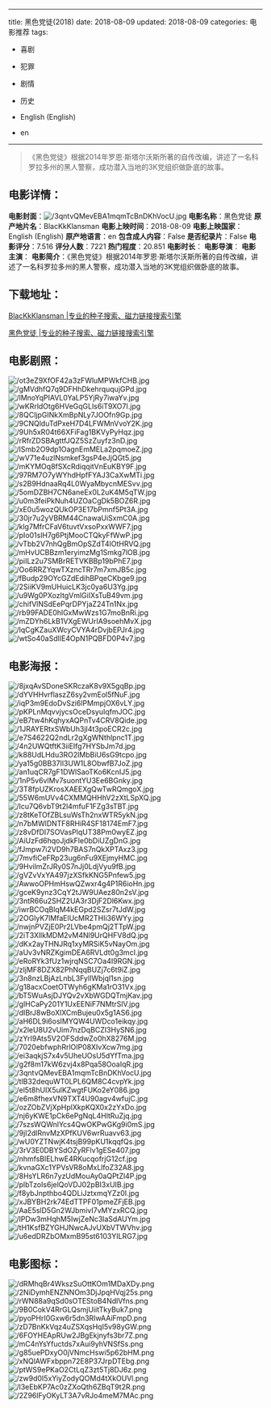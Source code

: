 
---
title: 黑色党徒(2018)
date: 2018-08-09
updated: 2018-08-09
categories: 电影推荐
tags:
- 喜剧
- 犯罪
- 剧情
- 历史

- English (English)
- en
---


> 《黑色党徒》根据2014年罗恩·斯塔尔沃斯所著的自传改编，讲述了一名科罗拉多州的黑人警察，成功潜入当地的3K党组织做卧底的故事。

## **电影详情**：

**电影封面**：<img src="https://image.tmdb.org/t/p/w200/3qntvQMevEBA1mqmTcBnDKhVocU.jpg" alt="/3qntvQMevEBA1mqmTcBnDKhVocU.jpg" title="/3qntvQMevEBA1mqmTcBnDKhVocU.jpg">
**电影名称**：黑色党徒
**原产地片名**：BlacKkKlansman
**电影上映时间**：2018-08-09
**电影上映国家**：English (English)
**原产地语言**：en
**包含成人内容**：False
**是否纪录片**：False
**电影评分**：7.516
**评分人数**：7221
**热门程度**：20.851
**电影时长**：
**电影导演**：
**电影主演**：
**电影简介**：《黑色党徒》根据2014年罗恩·斯塔尔沃斯所著的自传改编，讲述了一名科罗拉多州的黑人警察，成功潜入当地的3K党组织做卧底的故事。

## **下载地址**：
[BlacKkKlansman |专业的种子搜索、磁力链接搜索引擎](https://movie.amd794.com:2083/?search=BlacKkKlansman&ordering=&mode=match_phrase&page_size=10&page=1)

[黑色党徒 |专业的种子搜索、磁力链接搜索引擎](https://movie.amd794.com:2083/?search=%E9%BB%91%E8%89%B2%E5%85%9A%E5%BE%92&ordering=&mode=match_phrase&page_size=10&page=1)
 

## **电影剧照**：
<img src="https://image.tmdb.org/t/p/original/ot3eZ9XfOF42a3zFWluMPWkfCHB.jpg" alt="/ot3eZ9XfOF42a3zFWluMPWkfCHB.jpg" title="/ot3eZ9XfOF42a3zFWluMPWkfCHB.jpg"><img src="https://image.tmdb.org/t/p/original/gMVdhfQ7q9DFHhDkehrququjGPd.jpg" alt="/gMVdhfQ7q9DFHhDkehrququjGPd.jpg" title="/gMVdhfQ7q9DFHhDkehrququjGPd.jpg"><img src="https://image.tmdb.org/t/p/original/lMnoYqPIAVL0YaLP5YjRy7iwaYv.jpg" alt="/lMnoYqPIAVL0YaLP5YjRy7iwaYv.jpg" title="/lMnoYqPIAVL0YaLP5YjRy7iwaYv.jpg"><img src="https://image.tmdb.org/t/p/original/wKRrldOtg6HVeGqGLls6iT9XO7I.jpg" alt="/wKRrldOtg6HVeGqGLls6iT9XO7I.jpg" title="/wKRrldOtg6HVeGqGLls6iT9XO7I.jpg"><img src="https://image.tmdb.org/t/p/original/8QCljpGINkXmBpNLy7JOOfn9Gp.jpg" alt="/8QCljpGINkXmBpNLy7JOOfn9Gp.jpg" title="/8QCljpGINkXmBpNLy7JOOfn9Gp.jpg"><img src="https://image.tmdb.org/t/p/original/9CNQlduTdPxeH7D4LFWMnVvoY2K.jpg" alt="/9CNQlduTdPxeH7D4LFWMnVvoY2K.jpg" title="/9CNQlduTdPxeH7D4LFWMnVvoY2K.jpg"><img src="https://image.tmdb.org/t/p/original/9Uh5xR04t66XFiFag1BKVyPyHqz.jpg" alt="/9Uh5xR04t66XFiFag1BKVyPyHqz.jpg" title="/9Uh5xR04t66XFiFag1BKVyPyHqz.jpg"><img src="https://image.tmdb.org/t/p/original/rRfrZDSBAgttfJQZ5SzZuyfz3nD.jpg" alt="/rRfrZDSBAgttfJQZ5SzZuyfz3nD.jpg" title="/rRfrZDSBAgttfJQZ5SzZuyfz3nD.jpg"><img src="https://image.tmdb.org/t/p/original/lSmb2O9dp1OagnEmMELa2pqmoeZ.jpg" alt="/lSmb2O9dp1OagnEmMELa2pqmoeZ.jpg" title="/lSmb2O9dp1OagnEmMELa2pqmoeZ.jpg"><img src="https://image.tmdb.org/t/p/original/wV71e4uzlNsmkef3gsP4eJjQGt5.jpg" alt="/wV71e4uzlNsmkef3gsP4eJjQGt5.jpg" title="/wV71e4uzlNsmkef3gsP4eJjQGt5.jpg"><img src="https://image.tmdb.org/t/p/original/mKYMOq8fSXcRdiqqitVnEuKBY9F.jpg" alt="/mKYMOq8fSXcRdiqqitVnEuKBY9F.jpg" title="/mKYMOq8fSXcRdiqqitVnEuKBY9F.jpg"><img src="https://image.tmdb.org/t/p/original/97RM7O7yWYhdHpfFYAJ3CaXwMTi.jpg" alt="/97RM7O7yWYhdHpfFYAJ3CaXwMTi.jpg" title="/97RM7O7yWYhdHpfFYAJ3CaXwMTi.jpg"><img src="https://image.tmdb.org/t/p/original/s2B9HdnaaRq4L0WyaMbycnMESvv.jpg" alt="/s2B9HdnaaRq4L0WyaMbycnMESvv.jpg" title="/s2B9HdnaaRq4L0WyaMbycnMESvv.jpg"><img src="https://image.tmdb.org/t/p/original/5omDZBH7CN6aneEx0L2uK4M5qTW.jpg" alt="/5omDZBH7CN6aneEx0L2uK4M5qTW.jpg" title="/5omDZBH7CN6aneEx0L2uK4M5qTW.jpg"><img src="https://image.tmdb.org/t/p/original/u0m3feiPkNuh4UZOaCgDk5BOZ6R.jpg" alt="/u0m3feiPkNuh4UZOaCgDk5BOZ6R.jpg" title="/u0m3feiPkNuh4UZOaCgDk5BOZ6R.jpg"><img src="https://image.tmdb.org/t/p/original/xE0u5wozQUkOP3E17bPmnf5Pt3A.jpg" alt="/xE0u5wozQUkOP3E17bPmnf5Pt3A.jpg" title="/xE0u5wozQUkOP3E17bPmnf5Pt3A.jpg"><img src="https://image.tmdb.org/t/p/original/30jr7u2yVBRM44CnawaUiSxmC0A.jpg" alt="/30jr7u2yVBRM44CnawaUiSxmC0A.jpg" title="/30jr7u2yVBRM44CnawaUiSxmC0A.jpg"><img src="https://image.tmdb.org/t/p/original/klg7MfrCFaV6tuvtVxsoPxxWWF7.jpg" alt="/klg7MfrCFaV6tuvtVxsoPxxWWF7.jpg" title="/klg7MfrCFaV6tuvtVxsoPxxWWF7.jpg"><img src="https://image.tmdb.org/t/p/original/pIo01slH7g6PtjMooCTQkyFfWwP.jpg" alt="/pIo01slH7g6PtjMooCTQkyFfWwP.jpg" title="/pIo01slH7g6PtjMooCTQkyFfWwP.jpg"><img src="https://image.tmdb.org/t/p/original/vTbb2V7nhQgBmOpSZdT4IOtHRVQ.jpg" alt="/vTbb2V7nhQgBmOpSZdT4IOtHRVQ.jpg" title="/vTbb2V7nhQgBmOpSZdT4IOtHRVQ.jpg"><img src="https://image.tmdb.org/t/p/original/mHvUCBBzm1eryimzMg1Smkg7lOB.jpg" alt="/mHvUCBBzm1eryimzMg1Smkg7lOB.jpg" title="/mHvUCBBzm1eryimzMg1Smkg7lOB.jpg"><img src="https://image.tmdb.org/t/p/original/piILz2u7SMBrRETVKBBp19bPhE7.jpg" alt="/piILz2u7SMBrRETVKBBp19bPhE7.jpg" title="/piILz2u7SMBrRETVKBBp19bPhE7.jpg"><img src="https://image.tmdb.org/t/p/original/Oo6RRZYqwTXzncTRr7m7xmJB5c.jpg" alt="/Oo6RRZYqwTXzncTRr7m7xmJB5c.jpg" title="/Oo6RRZYqwTXzncTRr7m7xmJB5c.jpg"><img src="https://image.tmdb.org/t/p/original/fBudp29OYcGZdEdihBPqeCKbge9.jpg" alt="/fBudp29OYcGZdEdihBPqeCKbge9.jpg" title="/fBudp29OYcGZdEdihBPqeCKbge9.jpg"><img src="https://image.tmdb.org/t/p/original/2SiiKV9mUHuicLK3jc0ya6U3Yg.jpg" alt="/2SiiKV9mUHuicLK3jc0ya6U3Yg.jpg" title="/2SiiKV9mUHuicLK3jc0ya6U3Yg.jpg"><img src="https://image.tmdb.org/t/p/original/u9Wg0PXozItgVmlGiIXsTuB49vm.jpg" alt="/u9Wg0PXozItgVmlGiIXsTuB49vm.jpg" title="/u9Wg0PXozItgVmlGiIXsTuB49vm.jpg"><img src="https://image.tmdb.org/t/p/original/chifVlNSdEePqrDPYjaZ24Tn1Nx.jpg" alt="/chifVlNSdEePqrDPYjaZ24Tn1Nx.jpg" title="/chifVlNSdEePqrDPYjaZ24Tn1Nx.jpg"><img src="https://image.tmdb.org/t/p/original/rb99FADE0hlGxMwWzs1G7moBnRi.jpg" alt="/rb99FADE0hlGxMwWzs1G7moBnRi.jpg" title="/rb99FADE0hlGxMwWzs1G7moBnRi.jpg"><img src="https://image.tmdb.org/t/p/original/mZDYh6LkB1VXgEWUrIA9soehMvX.jpg" alt="/mZDYh6LkB1VXgEWUrIA9soehMvX.jpg" title="/mZDYh6LkB1VXgEWUrIA9soehMvX.jpg"><img src="https://image.tmdb.org/t/p/original/lqCgKZauXWcyCVYA4rDvjbEPJr4.jpg" alt="/lqCgKZauXWcyCVYA4rDvjbEPJr4.jpg" title="/lqCgKZauXWcyCVYA4rDvjbEPJr4.jpg"><img src="https://image.tmdb.org/t/p/original/wtSo40aSdlIE4OpN1PQBFD0P4v7.jpg" alt="/wtSo40aSdlIE4OpN1PQBFD0P4v7.jpg" title="/wtSo40aSdlIE4OpN1PQBFD0P4v7.jpg">

## **电影海报**：
<img src="https://image.tmdb.org/t/p/original/8jxqAvSDoneSKRczaK8v9X5gqBp.jpg" alt="/8jxqAvSDoneSKRczaK8v9X5gqBp.jpg" title="/8jxqAvSDoneSKRczaK8v9X5gqBp.jpg"><img src="https://image.tmdb.org/t/p/original/dYVHHvrflaszZ6sy2vmEol5fNuF.jpg" alt="/dYVHHvrflaszZ6sy2vmEol5fNuF.jpg" title="/dYVHHvrflaszZ6sy2vmEol5fNuF.jpg"><img src="https://image.tmdb.org/t/p/original/iqP3m9EdoDvSzi6lPMmpjOX6vLY.jpg" alt="/iqP3m9EdoDvSzi6lPMmpjOX6vLY.jpg" title="/iqP3m9EdoDvSzi6lPMmpjOX6vLY.jpg"><img src="https://image.tmdb.org/t/p/original/pKPLnMqvvjycsOceDsyuIqfmJOC.jpg" alt="/pKPLnMqvvjycsOceDsyuIqfmJOC.jpg" title="/pKPLnMqvvjycsOceDsyuIqfmJOC.jpg"><img src="https://image.tmdb.org/t/p/original/eB7tw4hKqhyxAQPnTv4CRV8Qide.jpg" alt="/eB7tw4hKqhyxAQPnTv4CRV8Qide.jpg" title="/eB7tw4hKqhyxAQPnTv4CRV8Qide.jpg"><img src="https://image.tmdb.org/t/p/original/1JRAYERtxSWbUh3jI4t3poECR2c.jpg" alt="/1JRAYERtxSWbUh3jI4t3poECR2c.jpg" title="/1JRAYERtxSWbUh3jI4t3poECR2c.jpg"><img src="https://image.tmdb.org/t/p/original/e7S4622Q2ndLr2gXgWNthlpnc1T.jpg" alt="/e7S4622Q2ndLr2gXgWNthlpnc1T.jpg" title="/e7S4622Q2ndLr2gXgWNthlpnc1T.jpg"><img src="https://image.tmdb.org/t/p/original/4n2UWQtftK3iiEIfg7HYSbJm7d.jpg" alt="/4n2UWQtftK3iiEIfg7HYSbJm7d.jpg" title="/4n2UWQtftK3iiEIfg7HYSbJm7d.jpg"><img src="https://image.tmdb.org/t/p/original/k88UdLHdu3RO2lMbBiU6sG9tcpo.jpg" alt="/k88UdLHdu3RO2lMbBiU6sG9tcpo.jpg" title="/k88UdLHdu3RO2lMbBiU6sG9tcpo.jpg"><img src="https://image.tmdb.org/t/p/original/ya15g0BB37Il3UW1L8ObwfB7JoZ.jpg" alt="/ya15g0BB37Il3UW1L8ObwfB7JoZ.jpg" title="/ya15g0BB37Il3UW1L8ObwfB7JoZ.jpg"><img src="https://image.tmdb.org/t/p/original/an1uqCR7gF1DWlSaoTKo6KcnIJ5.jpg" alt="/an1uqCR7gF1DWlSaoTKo6KcnIJ5.jpg" title="/an1uqCR7gF1DWlSaoTKo6KcnIJ5.jpg"><img src="https://image.tmdb.org/t/p/original/1nP5v6vlMv7suontYU3Ee6BGnky.jpg" alt="/1nP5v6vlMv7suontYU3Ee6BGnky.jpg" title="/1nP5v6vlMv7suontYU3Ee6BGnky.jpg"><img src="https://image.tmdb.org/t/p/original/3T8fpUZKrosXAEEXgQwTwRQmgoX.jpg" alt="/3T8fpUZKrosXAEEXgQwTwRQmgoX.jpg" title="/3T8fpUZKrosXAEEXgQwTwRQmgoX.jpg"><img src="https://image.tmdb.org/t/p/original/55W6mUVv4CXMMQHHhV2zXtLSpXQ.jpg" alt="/55W6mUVv4CXMMQHHhV2zXtLSpXQ.jpg" title="/55W6mUVv4CXMMQHHhV2zXtLSpXQ.jpg"><img src="https://image.tmdb.org/t/p/original/lcu7Q6vbT9t2l4mfuF1FZg3sTBT.jpg" alt="/lcu7Q6vbT9t2l4mfuF1FZg3sTBT.jpg" title="/lcu7Q6vbT9t2l4mfuF1FZg3sTBT.jpg"><img src="https://image.tmdb.org/t/p/original/z8tKeTOfZBLsuWsTh2nxWTR5ykN.jpg" alt="/z8tKeTOfZBLsuWsTh2nxWTR5ykN.jpg" title="/z8tKeTOfZBLsuWsTh2nxWTR5ykN.jpg"><img src="https://image.tmdb.org/t/p/original/n7bMWlDNTF8RHiR4SF18174EmF7.jpg" alt="/n7bMWlDNTF8RHiR4SF18174EmF7.jpg" title="/n7bMWlDNTF8RHiR4SF18174EmF7.jpg"><img src="https://image.tmdb.org/t/p/original/z8vDfDI7SOVasPlqUT38Pm0wyEZ.jpg" alt="/z8vDfDI7SOVasPlqUT38Pm0wyEZ.jpg" title="/z8vDfDI7SOVasPlqUT38Pm0wyEZ.jpg"><img src="https://image.tmdb.org/t/p/original/AiUzFd6hqoJjdkFle0bDiUZgDnG.jpg" alt="/AiUzFd6hqoJjdkFle0bDiUZgDnG.jpg" title="/AiUzFd6hqoJjdkFle0bDiUZgDnG.jpg"><img src="https://image.tmdb.org/t/p/original/fJmpw7i2VD9h7BAS7nQkXPTAxz3.jpg" alt="/fJmpw7i2VD9h7BAS7nQkXPTAxz3.jpg" title="/fJmpw7i2VD9h7BAS7nQkXPTAxz3.jpg"><img src="https://image.tmdb.org/t/p/original/7mvfiCeFRp23ug6nFu9XEjmyHMC.jpg" alt="/7mvfiCeFRp23ug6nFu9XEjmyHMC.jpg" title="/7mvfiCeFRp23ug6nFu9XEjmyHMC.jpg"><img src="https://image.tmdb.org/t/p/original/9HvilmZrJRy0S7nJj0LdjVyu9fB.jpg" alt="/9HvilmZrJRy0S7nJj0LdjVyu9fB.jpg" title="/9HvilmZrJRy0S7nJj0LdjVyu9fB.jpg"><img src="https://image.tmdb.org/t/p/original/gVZvVxYA497jzXSfkKNG5Pnfew5.jpg" alt="/gVZvVxYA497jzXSfkKNG5Pnfew5.jpg" title="/gVZvVxYA497jzXSfkKNG5Pnfew5.jpg"><img src="https://image.tmdb.org/t/p/original/AwwoOPHmHswQZwxr4g4P1R6ioHn.jpg" alt="/AwwoOPHmHswQZwxr4g4P1R6ioHn.jpg" title="/AwwoOPHmHswQZwxr4g4P1R6ioHn.jpg"><img src="https://image.tmdb.org/t/p/original/gceK9ynz3CqY2tJW9UAez80n2sV.jpg" alt="/gceK9ynz3CqY2tJW9UAez80n2sV.jpg" title="/gceK9ynz3CqY2tJW9UAez80n2sV.jpg"><img src="https://image.tmdb.org/t/p/original/3ntR66u2SHZ2UA3r3DjF2Dl6Kwx.jpg" alt="/3ntR66u2SHZ2UA3r3DjF2Dl6Kwx.jpg" title="/3ntR66u2SHZ2UA3r3DjF2Dl6Kwx.jpg"><img src="https://image.tmdb.org/t/p/original/iwrBCOqBlqM4kEGpd2SZsr7tJdW.jpg" alt="/iwrBCOqBlqM4kEGpd2SZsr7tJdW.jpg" title="/iwrBCOqBlqM4kEGpd2SZsr7tJdW.jpg"><img src="https://image.tmdb.org/t/p/original/2OGlyK7lMfaElUcMR2THIi36WYy.jpg" alt="/2OGlyK7lMfaElUcMR2THIi36WYy.jpg" title="/2OGlyK7lMfaElUcMR2THIi36WYy.jpg"><img src="https://image.tmdb.org/t/p/original/nwjnPVZjE0Pr2LVbe4pmQj2TTpW.jpg" alt="/nwjnPVZjE0Pr2LVbe4pmQj2TTpW.jpg" title="/nwjnPVZjE0Pr2LVbe4pmQj2TTpW.jpg"><img src="https://image.tmdb.org/t/p/original/2iT3XllkMDM2vM4Nl9UrQHFV8dQ.jpg" alt="/2iT3XllkMDM2vM4Nl9UrQHFV8dQ.jpg" title="/2iT3XllkMDM2vM4Nl9UrQHFV8dQ.jpg"><img src="https://image.tmdb.org/t/p/original/dKx2ayTHNJRq1xyMRSiK5vNayOm.jpg" alt="/dKx2ayTHNJRq1xyMRSiK5vNayOm.jpg" title="/dKx2ayTHNJRq1xyMRSiK5vNayOm.jpg"><img src="https://image.tmdb.org/t/p/original/aUv3vNRZKgimDEA6RVLdt0g3mcI.jpg" alt="/aUv3vNRZKgimDEA6RVLdt0g3mcI.jpg" title="/aUv3vNRZKgimDEA6RVLdt0g3mcI.jpg"><img src="https://image.tmdb.org/t/p/original/eRoRYk3fUz1wjrqNSC7Oa4I9RGN.jpg" alt="/eRoRYk3fUz1wjrqNSC7Oa4I9RGN.jpg" title="/eRoRYk3fUz1wjrqNSC7Oa4I9RGN.jpg"><img src="https://image.tmdb.org/t/p/original/zIjMF8DZX82PhNqqBUZj7c6t9iZ.jpg" alt="/zIjMF8DZX82PhNqqBUZj7c6t9iZ.jpg" title="/zIjMF8DZX82PhNqqBUZj7c6t9iZ.jpg"><img src="https://image.tmdb.org/t/p/original/3n8nzLBjAzLnbL3FylIWbjql1sn.jpg" alt="/3n8nzLBjAzLnbL3FylIWbjql1sn.jpg" title="/3n8nzLBjAzLnbL3FylIWbjql1sn.jpg"><img src="https://image.tmdb.org/t/p/original/g18acxCoetOTWyh6gKMa1rO31Vx.jpg" alt="/g18acxCoetOTWyh6gKMa1rO31Vx.jpg" title="/g18acxCoetOTWyh6gKMa1rO31Vx.jpg"><img src="https://image.tmdb.org/t/p/original/bT5WuAsjDJYQv2vXbWGDQTmjKav.jpg" alt="/bT5WuAsjDJYQv2vXbWGDQTmjKav.jpg" title="/bT5WuAsjDJYQv2vXbWGDQTmjKav.jpg"><img src="https://image.tmdb.org/t/p/original/glHCaPy201Y1UxEENiF7NMtrSlV.jpg" alt="/glHCaPy201Y1UxEENiF7NMtrSlV.jpg" title="/glHCaPy201Y1UxEENiF7NMtrSlV.jpg"><img src="https://image.tmdb.org/t/p/original/dIBrJ8wBoXlXCmBujeu0x5g1AS6.jpg" alt="/dIBrJ8wBoXlXCmBujeu0x5g1AS6.jpg" title="/dIBrJ8wBoXlXCmBujeu0x5g1AS6.jpg"><img src="https://image.tmdb.org/t/p/original/aH6DL9i6osIMYQW4UWDco1eikqy.jpg" alt="/aH6DL9i6osIMYQW4UWDco1eikqy.jpg" title="/aH6DL9i6osIMYQW4UWDco1eikqy.jpg"><img src="https://image.tmdb.org/t/p/original/x2leU8U2vUim7nzDqBCZI3HySN6.jpg" alt="/x2leU8U2vUim7nzDqBCZI3HySN6.jpg" title="/x2leU8U2vUim7nzDqBCZI3HySN6.jpg"><img src="https://image.tmdb.org/t/p/original/zYrI9Ats5V2OFSddwZo0hX8276M.jpg" alt="/zYrI9Ats5V2OFSddwZo0hX8276M.jpg" title="/zYrI9Ats5V2OFSddwZo0hX8276M.jpg"><img src="https://image.tmdb.org/t/p/original/7020ebfwphRrlOIP08XIvXcw7mg.jpg" alt="/7020ebfwphRrlOIP08XIvXcw7mg.jpg" title="/7020ebfwphRrlOIP08XIvXcw7mg.jpg"><img src="https://image.tmdb.org/t/p/original/ei3aqkjS7x4v5UheUOsU5dYfTma.jpg" alt="/ei3aqkjS7x4v5UheUOsU5dYfTma.jpg" title="/ei3aqkjS7x4v5UheUOsU5dYfTma.jpg"><img src="https://image.tmdb.org/t/p/original/g2f8m17kW6zvj4x8Pqa58OoaIqR.jpg" alt="/g2f8m17kW6zvj4x8Pqa58OoaIqR.jpg" title="/g2f8m17kW6zvj4x8Pqa58OoaIqR.jpg"><img src="https://image.tmdb.org/t/p/original/3qntvQMevEBA1mqmTcBnDKhVocU.jpg" alt="/3qntvQMevEBA1mqmTcBnDKhVocU.jpg" title="/3qntvQMevEBA1mqmTcBnDKhVocU.jpg"><img src="https://image.tmdb.org/t/p/original/tlB32dequWT0LPL6QM8C4cvpYk.jpg" alt="/tlB32dequWT0LPL6QM8C4cvpYk.jpg" title="/tlB32dequWT0LPL6QM8C4cvpYk.jpg"><img src="https://image.tmdb.org/t/p/original/el5t8hUIX5ulKZwgtFUKo2eY086.jpg" alt="/el5t8hUIX5ulKZwgtFUKo2eY086.jpg" title="/el5t8hUIX5ulKZwgtFUKo2eY086.jpg"><img src="https://image.tmdb.org/t/p/original/e6m8fhexVN9TXT4U90agv4wfujC.jpg" alt="/e6m8fhexVN9TXT4U90agv4wfujC.jpg" title="/e6m8fhexVN9TXT4U90agv4wfujC.jpg"><img src="https://image.tmdb.org/t/p/original/ozZObZVjXpHplXkpKQX0x2zYxDo.jpg" alt="/ozZObZVjXpHplXkpKQX0x2zYxDo.jpg" title="/ozZObZVjXpHplXkpKQX0x2zYxDo.jpg"><img src="https://image.tmdb.org/t/p/original/nj6yKWE1pCk6ePgNqL4HltRuZjq.jpg" alt="/nj6yKWE1pCk6ePgNqL4HltRuZjq.jpg" title="/nj6yKWE1pCk6ePgNqL4HltRuZjq.jpg"><img src="https://image.tmdb.org/t/p/original/7szsWQWnlYcs4QwOKPwGKg9i0mS.jpg" alt="/7szsWQWnlYcs4QwOKPwGKg9i0mS.jpg" title="/7szsWQWnlYcs4QwOKPwGKg9i0mS.jpg"><img src="https://image.tmdb.org/t/p/original/9jI2dlRnvMzXPfKUV6wrRuavv63.jpg" alt="/9jI2dlRnvMzXPfKUV6wrRuavv63.jpg" title="/9jI2dlRnvMzXPfKUV6wrRuavv63.jpg"><img src="https://image.tmdb.org/t/p/original/wU0YZTNwjK4tsjB99pKU1kqqfQs.jpg" alt="/wU0YZTNwjK4tsjB99pKU1kqqfQs.jpg" title="/wU0YZTNwjK4tsjB99pKU1kqqfQs.jpg"><img src="https://image.tmdb.org/t/p/original/3rV3E0DBYSdOZyRFlv1gESe407.jpg" alt="/3rV3E0DBYSdOZyRFlv1gESe407.jpg" title="/3rV3E0DBYSdOZyRFlv1gESe407.jpg"><img src="https://image.tmdb.org/t/p/original/nhmfsBlELhwE4RKucqofrjG12cf.jpg" alt="/nhmfsBlELhwE4RKucqofrjG12cf.jpg" title="/nhmfsBlELhwE4RKucqofrjG12cf.jpg"><img src="https://image.tmdb.org/t/p/original/kvnaGXc1YPVsVR8oMxLlfoZ32A8.jpg" alt="/kvnaGXc1YPVsVR8oMxLlfoZ32A8.jpg" title="/kvnaGXc1YPVsVR8oMxLlfoZ32A8.jpg"><img src="https://image.tmdb.org/t/p/original/8HsYLR6n7yzUdMouAy0aQPtZl4P.jpg" alt="/8HsYLR6n7yzUdMouAy0aQPtZl4P.jpg" title="/8HsYLR6n7yzUdMouAy0aQPtZl4P.jpg"><img src="https://image.tmdb.org/t/p/original/plbTzoIs6jelQoVDJ02pBI3xUIB.jpg" alt="/plbTzoIs6jelQoVDJ02pBI3xUIB.jpg" title="/plbTzoIs6jelQoVDJ02pBI3xUIB.jpg"><img src="https://image.tmdb.org/t/p/original/f8ybJnpthbo4QDLiJztxmqYZz0I.jpg" alt="/f8ybJnpthbo4QDLiJztxmqYZz0I.jpg" title="/f8ybJnpthbo4QDLiJztxmqYZz0I.jpg"><img src="https://image.tmdb.org/t/p/original/xJBYBH2rk74EdTTPF01pmeZFjEB.jpg" alt="/xJBYBH2rk74EdTTPF01pmeZFjEB.jpg" title="/xJBYBH2rk74EdTTPF01pmeZFjEB.jpg"><img src="https://image.tmdb.org/t/p/original/AaE5slD5Gn2WJbmivI7vMYzxRCQ.jpg" alt="/AaE5slD5Gn2WJbmivI7vMYzxRCQ.jpg" title="/AaE5slD5Gn2WJbmivI7vMYzxRCQ.jpg"><img src="https://image.tmdb.org/t/p/original/lPDw3mHqhM5IwjZeNc3laSdAUYm.jpg" alt="/lPDw3mHqhM5IwjZeNc3laSdAUYm.jpg" title="/lPDw3mHqhM5IwjZeNc3laSdAUYm.jpg"><img src="https://image.tmdb.org/t/p/original/tH1KsfBZYGHJNwcAJvUXbVTWVhv.jpg" alt="/tH1KsfBZYGHJNwcAJvUXbVTWVhv.jpg" title="/tH1KsfBZYGHJNwcAJvUXbVTWVhv.jpg"><img src="https://image.tmdb.org/t/p/original/u6edDRZbOMxmB95st6103YILRG7.jpg" alt="/u6edDRZbOMxmB95st6103YILRG7.jpg" title="/u6edDRZbOMxmB95st6103YILRG7.jpg">

## **电影图标**：
<img src="https://image.tmdb.org/t/p/original/dRMhqBr4WkszSuOttKOm1MDaXDy.png" alt="/dRMhqBr4WkszSuOttKOm1MDaXDy.png" title="/dRMhqBr4WkszSuOttKOm1MDaXDy.png"><img src="https://image.tmdb.org/t/p/original/2NiDymhENZNNOm3DjJpqHVqj25s.png" alt="/2NiDymhENZNNOm3DjJpqHVqj25s.png" title="/2NiDymhENZNNOm3DjJpqHVqj25s.png"><img src="https://image.tmdb.org/t/p/original/rWN88a9qSd0sOTEStoB4NdlVfns.png" alt="/rWN88a9qSd0sOTEStoB4NdlVfns.png" title="/rWN88a9qSd0sOTEStoB4NdlVfns.png"><img src="https://image.tmdb.org/t/p/original/9B0CokV4RrGLQsmjUiitTkyBuk7.png" alt="/9B0CokV4RrGLQsmjUiitTkyBuk7.png" title="/9B0CokV4RrGLQsmjUiitTkyBuk7.png"><img src="https://image.tmdb.org/t/p/original/pyoPHrI0Gxw6r5dn3RIwAAiFmpD.png" alt="/pyoPHrI0Gxw6r5dn3RIwAAiFmpD.png" title="/pyoPHrI0Gxw6r5dn3RIwAAiFmpD.png"><img src="https://image.tmdb.org/t/p/original/zD7BnKkVqz4uZSXqsHqI5v98yGW.png" alt="/zD7BnKkVqz4uZSXqsHqI5v98yGW.png" title="/zD7BnKkVqz4uZSXqsHqI5v98yGW.png"><img src="https://image.tmdb.org/t/p/original/6FOYHEApRUw2JBgEkjnyfs3br7Z.png" alt="/6FOYHEApRUw2JBgEkjnyfs3br7Z.png" title="/6FOYHEApRUw2JBgEkjnyfs3br7Z.png"><img src="https://image.tmdb.org/t/p/original/mC4nYsYfuctds7xAui9yhVNSfSs.png" alt="/mC4nYsYfuctds7xAui9yhVNSfSs.png" title="/mC4nYsYfuctds7xAui9yhVNSfSs.png"><img src="https://image.tmdb.org/t/p/original/g85uePDxyO0jVNmcHswi5p62bHM.png" alt="/g85uePDxyO0jVNmcHswi5p62bHM.png" title="/g85uePDxyO0jVNmcHswi5p62bHM.png"><img src="https://image.tmdb.org/t/p/original/xNQlAWFxbppn72E8P37JrpDTEbg.png" alt="/xNQlAWFxbppn72E8P37JrpDTEbg.png" title="/xNQlAWFxbppn72E8P37JrpDTEbg.png"><img src="https://image.tmdb.org/t/p/original/ptWS9ePKaO2CtLqZ3zt5Tj8DJ6z.png" alt="/ptWS9ePKaO2CtLqZ3zt5Tj8DJ6z.png" title="/ptWS9ePKaO2CtLqZ3zt5Tj8DJ6z.png"><img src="https://image.tmdb.org/t/p/original/zw9d0I5xYiyZodyQOMd4tXkOUVl.png" alt="/zw9d0I5xYiyZodyQOMd4tXkOUVl.png" title="/zw9d0I5xYiyZodyQOMd4tXkOUVl.png"><img src="https://image.tmdb.org/t/p/original/l3eEbKP7Ac0zZXoQth6ZBqT9t2R.png" alt="/l3eEbKP7Ac0zZXoQth6ZBqT9t2R.png" title="/l3eEbKP7Ac0zZXoQth6ZBqT9t2R.png"><img src="https://image.tmdb.org/t/p/original/2Z96lFyOKyLT3A7vRJo4meM7MAc.png" alt="/2Z96lFyOKyLT3A7vRJo4meM7MAc.png" title="/2Z96lFyOKyLT3A7vRJo4meM7MAc.png">
